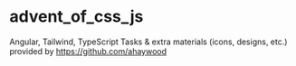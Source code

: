 # advent_of_css_js
Angular, Tailwind, TypeScript
Tasks & extra materials (icons, designs, etc.) provided by https://github.com/ahaywood
